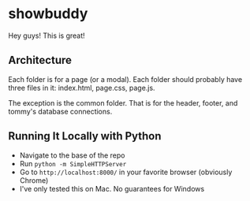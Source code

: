 # showbuddy
Hey guys! This is great!

## Architecture
Each folder is for a page (or a modal). Each folder should probably have three files in it: index.html, page.css, page.js.

The exception is the common folder. That is for the header, footer, and tommy's database connections.

## Running It Locally with Python
* Navigate to the base of the repo
* Run `python -m SimpleHTTPServer`
* Go to `http://localhost:8000/` in your favorite browser (obviously Chrome)
* I've only tested this on Mac. No guarantees for Windows
